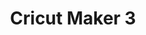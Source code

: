 ---
layout: equipment
title: Cricut Maker 3
permalink: /docs/equipment/cricut_maker_3/
name: Cricut Maker 3
parent: Equipment
picture: /data/equipment/Cricut/Cricut.jpg
description: |
  cricut maker 3 description
rate: Green
qty: 1
manual: /data/equipment/Cricut/Cricut_Maker_booklet_english.pdf
materials:
  - Link to all materials
resources:
  - title: Laser Cutting Basics
    link: https://example.com/laser-cutting-basics
  - title: Advanced Engraving Techniques
    link: https://example.com/advanced-engraving
---